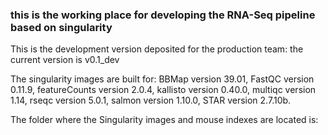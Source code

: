 ### this is the working place for developing the RNA-Seq pipeline based on singularity

This is the development version deposited for the production team: the current version is v0.1_dev

The singularity images are built for:
BBMap version 39.01, 
FastQC version 0.11.9,
featureCounts version 2.0.4,
kallisto version 0.40.0,
multiqc version 1.14,
rseqc version 5.0.1,
salmon version 1.10.0,
STAR version 2.7.10b.


The folder where the Singularity images and mouse indexes are located is: 


